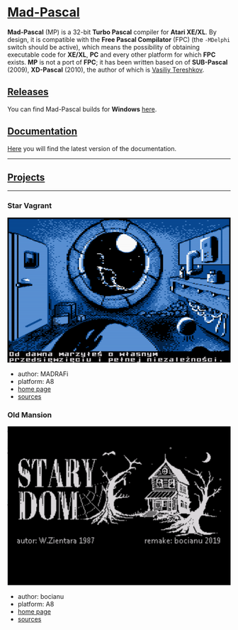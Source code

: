 # [Mad-Pascal](https://github.com/tebe6502/Mad-Pascal)

**Mad-Pascal**  (MP) is a 32-bit **Turbo Pascal** compiler for **Atari XE/XL**. By design, it is compatible with the **Free Pascal Compilator** (FPC) (the `-MDelphi` switch should be active), which means the possibility of obtaining executable code for **XE/XL**, **PC** and every other platform for which **FPC** exists. **MP** is not a port of **FPC**; it has been written based on of **SUB-Pascal** (2009), **XD-Pascal** (2010), the author of which is [Vasiliy Tereshkov](mailto:vtereshkov@mail.ru).

## [Releases](https://github.com/tebe6502/Mad-Pascal/releases)

You can find Mad-Pascal builds for **Windows** [here](https://github.com/tebe6502/Mad-Pascal/releases).

## [Documentation](https://tebe6502.github.io/mad-pascal-en-mkdocs/)

[Here](https://tebe6502.github.io/mad-pascal-en-mkdocs/) you will find the latest version of the documentation.

---

## [Projects](https://tebe6502.github.io/mad-pascal-en-mkdocs/projects/)

---

### Star Vagrant

![StarVagrant](gfx/StarVagrant.png)

* author: MADRAFi
* platform: A8
* [home page](http://madsoft.us/)
* [sources](https://github.com/MADRAFi/StarVagrant)

### Old Mansion

![OldMansion](gfx/OldMansion.png)

* author: bocianu
* platform: A8
* [home page](http://bocianu.atari.pl/blog/starydom)
* [sources](https://gitlab.com/bocianu/oldmansion)